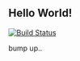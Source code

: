 ## Hello World!

[![Build Status](http://niko.dev.9rum.cc:8000/api/badges/niko-bellic/helloworld/status.svg)](http://niko.dev.9rum.cc:8000/niko-bellic/helloworld)

bump up..

